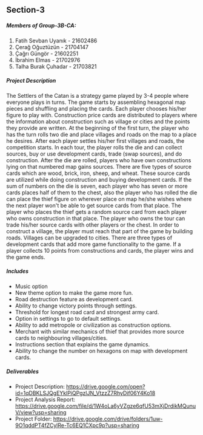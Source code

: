 ## Section-3  
##### Members of Group-3B-CA:

1. Fatih Sevban Uyanık - 21602486
2. Çerağ Oğuztüzün - 21704147
3. Çağrı Güngör - 21602251
4. İbrahim Elmas - 21702976
5. Talha Burak Çuhadar - 21703821

##### Project Description
The Settlers of the Catan is a strategy game played by 3-4 people where everyone plays in turns. The game starts by assembling hexagonal map pieces and shuffling and placing the cards. Each player chooses his/her figure to play with. Construction price cards are distributed to players where the information about construction such as village or cities and the points they provide are written. At the beginning of the first turn, the player who has the turn rolls two die and place villages and roads on the map to a place he desires. After each player settles his/her first villages and roads, the competition starts. In each tour, the player rolls the die and can collect sources, buy or use development cards, trade (swap sources), and do construction. After the die are rolled, players who have own constructions lying on that numbered map gains sources. There are five types of source cards which are wood, brick, iron, sheep, and wheat. These source cards are utilized while doing construction and buying development cards. If the sum of numbers on the die is seven, each player who has seven or more cards places half of them to the chest, also the player who has rolled the die can place the thief figure on wherever place on map he/she wishes where the next player won't be able to get source cards from that place. The player who places the thief gets a random source card from each player who owns construction in that place. The player who owns the tour can trade his/her source cards with other players or the chest. In order to construct a village, the player must reach that part of the game by building roads. Villages can be upgraded to cities. There are three types of development cards that add more game functionality to the game. If a player collects 10 points from constructions and cards, the player wins and the game ends.

##### Includes
* Music option
* New theme option to make the game more fun.
* Road destruction feature as development card.
* Ability to change victory points through settings.
* Threshold for longest road card and strongest army card.
* Option in settings to go to default settings.
* Ability to add metropole or civilization as construction options.
* Merchant with similar mechanics of thief that provides more source cards to neighbouring villages/cities.
* Instructions section that explains the game dynamics.
* Ability to change the number on hexagons on map with development cards.

##### Deliverables
* Project Description: https://drive.google.com/open?id=1qDBKLSJQgEYklPiQPgzlJN_VtzzZ7RhyDif06Y4Ko18
* Project Analysis Report: https://drive.google.com/file/d/1W4oLa6yVZgze6qfU53mXjDrdikMQunuV/view?usp=sharing
* Project Folder: https://drive.google.com/drive/folders/1uw-9O1qddPT4fZCylRe-Tc6EQ1CXpc9p?usp=sharing 
 

